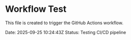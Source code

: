 # Workflow Test

This file is created to trigger the GitHub Actions workflow.

Date: 2025-09-25 10:24:43Z
Status: Testing CI/CD pipeline
